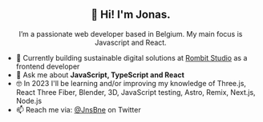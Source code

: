 <h2 align="center">👋 Hi! I'm Jonas.</h2>
<p align="center">I’m a passionate web developer based in Belgium. My main focus is Javascript and React.</p>

- 🔭 Currently building sustainable digital solutions at [Rombit Studio](https://rombit.studio/) as a frontend developer
- 💬 Ask me about **JavaScript, TypeScript and React**
- 🤓 In 2023 I'll be learning and/or improving my knowledge of Three.js, React Three Fiber, Blender, 3D, JavaScript testing, Astro, Remix, Next.js, Node.js
- 📫 Reach me via: [@JnsBne](https://twitter.com/jnsbne) on Twitter


